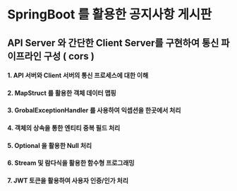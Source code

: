 # SpringBoot 를 활용한 공지사항 게시판
## API Server 와 간단한 Client Server를 구현하여 통신 파이프라인 구성 ( cors )
#### 1. API 서버와 Client 서버의 통신 프로세스에 대한 이해
#### 2. MapStruct 를 활용한 객체 데이터 맵핑
#### 3. GrobalExceptionHandler 를 사용하여 익셉션을 한곳에서 처리
#### 4. 객체의 상속을 통한 엔티티 중복 필드 처리
#### 5. Optional 을 활용한 Null 처리
#### 6. Stream 및 람다식을 활용한 함수형 프로그래밍
#### 7. JWT 토큰을 활용하여 사용자 인증/인가 처리
